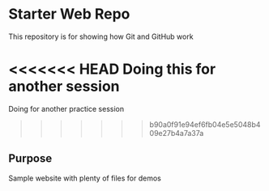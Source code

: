 # Starter Web Repo

This repository is for showing how Git and GitHub work

<<<<<<< HEAD
Doing this for another session
=======
Doing for another practice session
>>>>>>> b90a0f91e94ef6fb04e5e5048b409e27b4a7a37a

## Purpose

Sample website with plenty of files for demos
